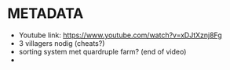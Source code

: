 # METADATA


* Youtube link: https://www.youtube.com/watch?v=xDJtXznj8Fg
* 3 villagers nodig (cheats?)
* sorting system met quardruple farm? (end of video)
* 

